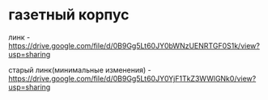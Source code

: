 # газетный корпус

линк - https://drive.google.com/file/d/0B9Gg5Lt60JY0bWNzUENRTGF0S1k/view?usp=sharing 


старый линк(минимальные изменения)  - https://drive.google.com/file/d/0B9Gg5Lt60JY0YjF1TkZ3WWlGNk0/view?usp=sharing

